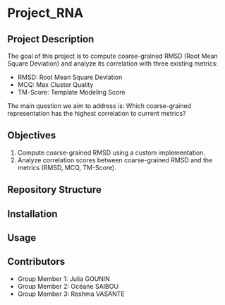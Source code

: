 # Project_RNA

## Project Description

The goal of this project is to compute coarse-grained RMSD (Root Mean Square Deviation) and analyze its correlation with three existing metrics: 
- RMSD: Root Mean Square Deviation
- MCQ: Max Cluster Quality
- TM-Score: Template Modeling Score

The main question we aim to address is: 
Which coarse-grained representation has the highest correlation to current metrics?

## Objectives

1. Compute coarse-grained RMSD using a custom implementation.
2. Analyze correlation scores between coarse-grained RMSD and the metrics (RMSD, MCQ, TM-Score).

## Repository Structure


## Installation

## Usage

## Contributors

- Group Member 1: Julia GOUNIN
- Group Member 2: Océane SAIBOU
- Group Member 3: Reshma VASANTE 

